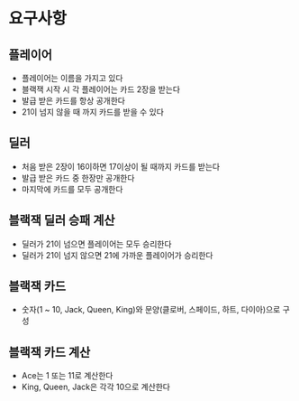 # 요구사항

## 플레이어
  * 플레이어는 이름을 가지고 있다
  * 블랙잭 시작 시 각 플레이어는 카드 2장을 받는다
  * 발급 받은 카드를 항상 공개한다
  * 21이 넘지 않을 때 까지 카드를 받을 수 있다

## 딜러
  * 처음 받은 2장이 16이하면 17이상이 될 때까지 카드를 받는다
  * 발급 받은 카드 중 한장만 공개한다
  * 마지막에 카드를 모두 공개한다

## 블랙잭 딜러 승패 계산
  * 딜러가 21이 넘으면 플레이어는 모두 승리한다
  * 딜러가 21이 넘지 않으면 21에 가까운 플레이어가 승리한다

## 블랙잭 카드
  * 숫자(1 ~ 10, Jack, Queen, King)와 문양(클로버, 스페이드, 하트, 다이아)으로 구성

## 블랙잭 카드 계산
  * Ace는 1 또는 11로 계산한다
  * King, Queen, Jack은 각각 10으로 계산한다
